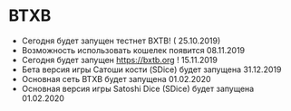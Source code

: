 # BTXB

- Сегодня будет запущен тестнет BXTB! ( 25.10.2019)
- Возможность использовать кошелек появится 08.11.2019
- Сегодня будет запущен https://bxtb.org ! 15.11.2019
- Бета версия игры Сатоши кости (SDice) будет запущена 31.12.2019
- Основная сеть BTXB будет запущена 01.02.2020
- Основная версия игры Satoshi Dice (SDice) будет запущена 01.02.2020

